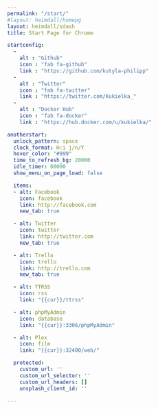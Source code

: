 ```yaml
---
permalink: "/start/"
#layout: heimdall/homepg
layout: heimdall/sdash
title: Start Page for Chrome

startconfig:
  -
    alt : "Github"
    icon : "fab fa-github"
    link : "https://github.com/kutyla-philipp"
  -
    alt : "Twitter"
    icon : "fab fa-twitter"
    link : "https://twitter.com/Kukielka_"
  -
    alt : "Docker Hub"
    icon : "fab fa-docker"
    link : "https://hub.docker.com/u/kukielka/"

anotherstart:
  unlock_pattern: space
  clock_format: H:i j/n/Y
  hover_color: "#999"
  time_to_refresh_bg: 20000
  idle_timer: 60000
  show_menu_on_page_load: false

  items:
  - alt: Facebook
    icon: facebook
    link: http://facebook.com
    new_tab: true

  - alt: Twitter
    icon: twitter
    link: http://twitter.com
    new_tab: true

  - alt: Trello
    icon: trello
    link: http://trello.com
    new_tab: true

  - alt: TTRSS
    icon: rss
    link: "{{cur}}/ttrss"

  - alt: phpMyAdmin
    icon: database
    link: "{{cur}}:3306/phpMyAdmin"

  - alt: Plex
    icon: film
    link: "{{cur}}:32400/web/"

  protected:
    custom_url: ''
    custom_url_selector: ''
    custom_url_headers: []
    unsplash_client_id: ''

---
```

